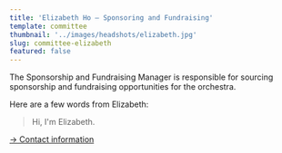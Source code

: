```yaml
---
title: 'Elizabeth Ho – Sponsoring and Fundraising'
template: committee
thumbnail: '../images/headshots/elizabeth.jpg'
slug: committee-elizabeth
featured: false
---
```


The Sponsorship and Fundraising Manager is responsible for sourcing
sponsorship and fundraising opportunities for the orchestra.

Here are a few words from Elizabeth:

> Hi, I'm Elizabeth.

[→ Contact information](/contact/)